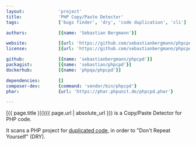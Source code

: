 ```yaml
---
layout:             'project'
title:              'PHP Copy/Paste Detector'
tags:               ['bugs finder', 'dry', 'code duplication', 'cli'] 

authors:            [{name: 'Sebastian Bergmann'}]

website:            [{url: 'https://github.com/sebastianbergmann/phpcpd'}]
license:            [{url: 'https://github.com/sebastianbergmann/phpcpd/blob/master/LICENSE', label: 'BSD 3-clause "New" or "Revised" License'}]

github:             [{name: 'sebastianbergmann/phpcpd'}]
packagist:          [{name: 'sebastian/phpcpd'}]               
dockerhub:          [{name: 'phpqa/phpcpd'}]     

dependencies:       []
composer-dev:       {command: 'vendor/bin/phpcpd'}
phar:               {url: 'https://phar.phpunit.de/phpcpd.phar'}

---
```


[{{ page.title }}]({{ page.url | absolute_url }}) is a Copy/Paste Detector for PHP code.

<!--more--> 

It scans a PHP project for [duplicated code](http://en.wikipedia.org/wiki/Duplicate_code), in order to "Don't Repeat Yourself" (DRY).
